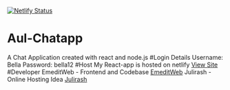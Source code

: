 [![Netlify Status](https://api.netlify.com/api/v1/badges/21793e08-7ff1-4057-8b58-67bdf606932e/deploy-status)](https://app.netlify.com/sites/aul-chatapp/deploys)


# Aul-Chatapp
A Chat Application created with react and node.js
#Login Details
Username: Bella
Password: bella12
#Host
My React-app is hosted on netlify
[View Site](aul-chatapp.netlify.com)
#Developer
EmeditWeb - Frontend and Codebase [EmeditWeb](github.com/emeditweb)
Julirash - Online Hosting Idea [Julirash](github.com/julirash)
